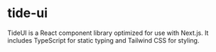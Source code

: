 # tide-ui
TideUI is a React component library optimized for use with Next.js. It includes TypeScript for static typing and Tailwind CSS for styling.
